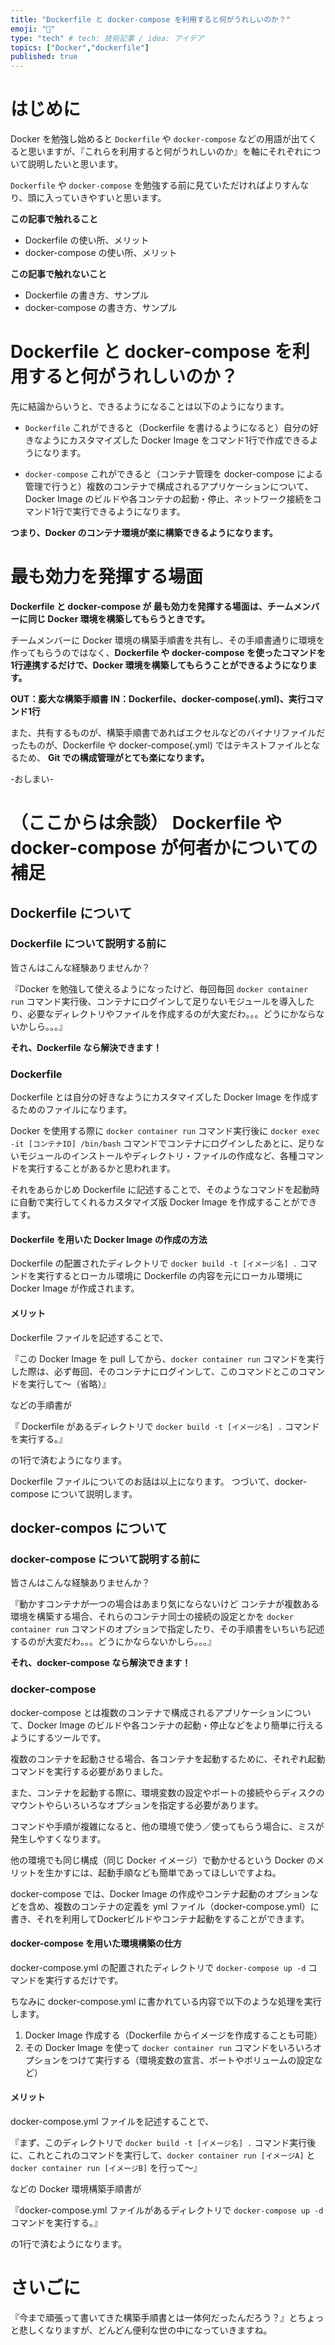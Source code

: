 ```yaml
---
title: "Dockerfile と docker-compose を利用すると何がうれしいのか？"
emoji: "🔖"
type: "tech" # tech: 技術記事 / idea: アイデア
topics: ["Docker","dockerfile"]
published: true
---
```

# はじめに

Docker を勉強し始めると `Dockerfile` や `docker-compose` などの用語が出てくると思いますが、『これらを利用すると何がうれしいのか』を軸にそれぞれについて説明したいと思います。

`Dockerfile` や `docker-compose` を勉強する前に見ていただければよりすんなり、頭に入っていきやすいと思います。

**この記事で触れること**

- Dockerfile の使い所、メリット
- docker-compose の使い所、メリット

**この記事で触れないこと**

- Dockerfile の書き方、サンプル
- docker-compose の書き方、サンプル

# Dockerfile と docker-compose を利用すると何がうれしいのか？

先に結論からいうと、できるようになることは以下のようになります。

- `Dockerfile`
これができると（Dockerfile を書けるようになると）自分の好きなようにカスタマイズした Docker Image をコマンド1行で作成できるようになります。

- `docker-compose`
これができると（コンテナ管理を docker-compose による管理で行うと）複数のコンテナで構成されるアプリケーションについて、Docker Image のビルドや各コンテナの起動・停止、ネットワーク接続をコマンド1行で実行できるようになります。

**つまり、Docker のコンテナ環境が楽に構築できるようになります。**

# 最も効力を発揮する場面

**Dockerfile と docker-compose が 最も効力を発揮する場面は、チームメンバーに同じ Docker 環境を構築してもらうときです。**

チームメンバーに Docker 環境の構築手順書を共有し、その手順書通りに環境を作ってもらうのではなく、**Dockerfile や docker-compose を使ったコマンドを1行連携するだけで、Docker 環境を構築してもらうことができるようになります。**

**OUT：膨大な構築手順書**
**IN：Dockerfile、docker-compose(.yml)、実行コマンド1行**

また、共有するものが、構築手順書であればエクセルなどのバイナリファイルだったものが、Dockerfile や docker-compose(.yml) ではテキストファイルとなるため、
**Git での構成管理がとても楽になります。**

-おしまい-

# （ここからは余談） Dockerfile や docker-compose が何者かについての補足

## Dockerfile について

### Dockerfile について説明する前に

皆さんはこんな経験ありませんか？

『Docker を勉強して使えるようになったけど、毎回毎回 `docker container run` コマンド実行後、コンテナにログインして足りないモジュールを導入したり、必要なディレクトリやファイルを作成するのが大変だわ。。。どうにかならないかしら。。。』

**それ、Dockerfile なら解決できます！**


### Dockerfile

Dockerfile とは自分の好きなようにカスタマイズした Docker Image を作成するためのファイルになります。

Docker を使用する際に `docker container run` コマンド実行後に `docker exec -it [コンテナID] /bin/bash` コマンドでコンテナにログインしたあとに、足りないモジュールのインストールやディレクトリ・ファイルの作成など、各種コマンドを実行することがあるかと思われます。

それをあらかじめ Dockerfile に記述することで、そのようなコマンドを起動時に自動で実行してくれるカスタマイズ版 Docker Image を作成することができます。


#### Dockerfile を用いた Docker Image の作成の方法
Dockerfile の配置されたディレクトリで `docker build -t [イメージ名] .` コマンドを実行するとローカル環境に Dockerfile の内容を元にローカル環境に Docker Image が作成されます。

#### メリット
Dockerfile ファイルを記述することで、

『この Docker Image を pull してから、`docker container run` コマンドを実行した際は、必ず毎回、そのコンテナにログインして、このコマンドとこのコマンドを実行して〜（省略）』

などの手順書が

『 Dockerfile があるディレクトリで `docker build -t [イメージ名] .` コマンドを実行する。』

の1行で済むようになります。

Dockerfile ファイルについてのお話は以上になります。
つづいて、docker-compose について説明します。


## docker-compos について

### docker-compose について説明する前に

皆さんはこんな経験ありませんか？

『動かすコンテナが一つの場合はあまり気にならないけど コンテナが複数ある環境を構築する場合、それらのコンテナ同士の接続の設定とかを `docker container run` コマンドのオプションで指定したり、その手順書をいちいち記述するのが大変だわ。。。どうにかならないかしら。。。』

**それ、docker-compose なら解決できます！**


### docker-compose
docker-compose とは複数のコンテナで構成されるアプリケーションについて、Docker Image のビルドや各コンテナの起動・停止などをより簡単に行えるようにするツールです。

複数のコンテナを起動させる場合、各コンテナを起動するために、それぞれ起動コマンドを実行する必要がありました。

また、コンテナを起動する際に、環境変数の設定やポートの接続やらディスクのマウントやらいろいろなオプションを指定する必要があります。

コマンドや手順が複雑になると、他の環境で使う／使ってもらう場合に、ミスが発生しやすくなります。

他の環境でも同じ構成（同じ Docker イメージ）で動かせるという Docker のメリットを生かすには、起動手順なども簡単であってほしいですよね。

docker-compose では、Docker Image の作成やコンテナ起動のオプションなどを含め、複数のコンテナの定義を yml ファイル（docker-compose.yml）に書き、それを利用してDockerビルドやコンテナ起動をすることができます。

#### docker-compose を用いた環境構築の仕方

docker-compose.yml の配置されたディレクトリで `docker-compose up -d` コマンドを実行するだけです。

ちなみに docker-compose.yml に書かれている内容で以下のような処理を実行します。

1. Docker Image 作成する（Dockerfile からイメージを作成することも可能）
2. その Docker Image を使って `docker container run` コマンドをいろいろオプションをつけて実行する（環境変数の宣言、ポートやボリュームの設定など）


#### メリット
docker-compose.yml ファイルを記述することで、

『まず、このディレクトリで `docker build -t [イメージ名] .` コマンド実行後に、これとこれのコマンドを実行して、`docker container run [イメージA]` と `docker container run [イメージB]` を行って〜』

などの Docker 環境構築手順書が

『docker-compose.yml ファイルがあるディレクトリで `docker-compose up -d` コマンドを実行する。』

の1行で済むようになります。


# さいごに
『今まで頑張って書いてきた構築手順書とは一体何だったんだろう？』とちょっと悲しくなりますが、どんどん便利な世の中になっていきますね。
